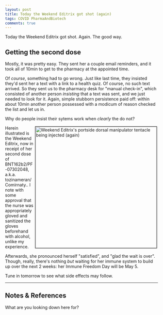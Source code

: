 ```yaml
---
layout: post
title: Today the Weekend Editrix got shot (again)
tags: COVID PharmaAndBiotech 
comments: true
---
```


Today the Weekend Editrix got shot.  Again.  The good way.  


## Getting the second dose  

Mostly, it was pretty easy.  They sent her a couple email reminders, and it took all of
10min to get to the pharmacy at the appointed time.  

Of _course_, something had to go wrong.  Just like last time, they insisted they'd sent
her a text with a link to a health quiz.  Of course, no such text arrived.  So they sent
us to the pharmacy desk for "manual check-in", which consisted of another person
_insisting_ that a text was sent, and we just needed to look for it.  Again, simple
stubborn persistence paid off: within about 10min another person possessed with a modicum
of reason checked the list and let us in.  

Why do people insist their sytems work when _clearly_ the do not?  

<img src="{{ site.baseurl }}/images/2021-04-21-weekend-editrix-got-shot-again-hypo.jpg"
width="400" height="400" alt="Weekend Editrix's portside dorsal manipulator tentacle being
injected (again)" title="Weekend Editrix's portside dorsal manipulator tentacle being
injected (again)" style="float: right; margin: 3px 3px 3px 3px; border: 1px solid
#000000;"/>
Herein illustrated is the Weekend Editrix, now in receipt of her second dose of
BNT162b2/PF-07302048, a.k.a. tozinameran/Comirnaty..  I note with some approval that the
nurse was appropriately gloved and sanitized the gloves beforehand with alcohol, unlike my
experience.  

Afterwards, she pronounced herself "satisfied", and "glad the wait is over".  Though,
really, there's nothing _but_ waiting for her immune system to build up over the next 2
weeks: her Immune Freedom Day will be May 5.  

Tune in tomorrow to see what side effects may follow.  

---

## Notes &amp; References  

<!--
<sup id="fn1a">[[1]](#fn1)</sup>
<a id="fn1">1</a>: [↩](#fn1a)  
-->

What are you looking down here for?  
